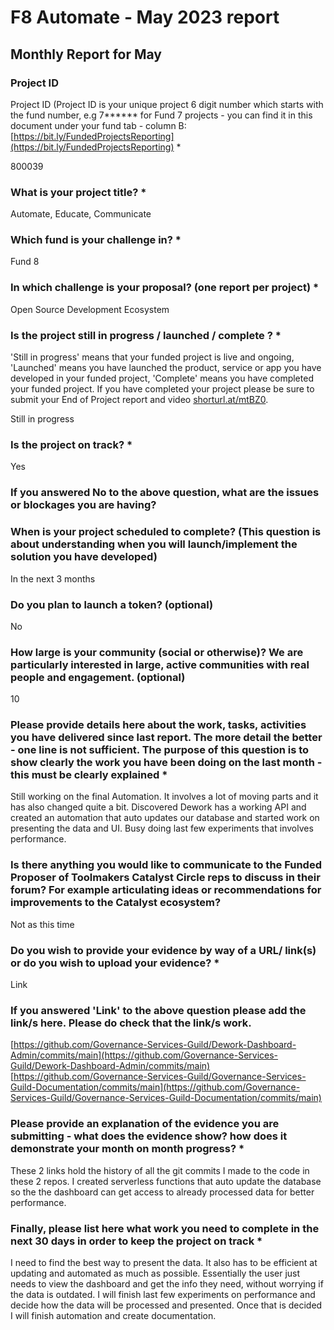 # F8 Automate - May 2023 report

## Monthly Report for May

### Project ID

Project ID (Project ID is your unique project 6 digit number which starts with the fund number, e.g 7\*\*\*\*\*\* for Fund 7 projects - you can find it in this document under your fund tab - column B: [https://bit.ly/FundedProjectsReporting](https://bit.ly/FundedProjectsReporting) \*

800039

### What is your project title? \*

Automate, Educate, Communicate

### Which fund is your challenge in? \*

Fund 8

### In which challenge is your proposal? (one report per project) \*

Open Source Development Ecosystem

### Is the project still in progress / launched / complete ? \*

'Still in progress' means that your funded project is live and ongoing, 'Launched' means you have launched the product, service or app you have developed in your funded project, 'Complete' means you have completed your funded project. If you have completed your project please be sure to submit your End of Project report and video [shorturl.at/mtBZ0](http://shorturl.at/mtBZ0).

Still in progress

### Is the project on track? \*

Yes

### If you answered No to the above question, what are the issues or blockages you are having?



### When is your project scheduled to complete? (This question is about understanding when you will launch/implement the solution you have developed)

In the next 3 months

### Do you plan to launch a token? (optional)

No

### How large is your community (social or otherwise)? We are particularly interested in large, active communities with real people and engagement. (optional)

10

### Please provide details here about the work, tasks, activities you have delivered since last report. The more detail the better - one line is not sufficient. The purpose of this question is to show clearly the work you have been doing on the last month - this must be clearly explained \*

Still working on the final Automation. It involves a lot of moving parts and it has also changed quite a bit. Discovered Dework has a working API and created an automation that auto updates our database and started work on presenting the data and UI. Busy doing last few experiments that involves performance.

### Is there anything you would like to communicate to the Funded Proposer of Toolmakers Catalyst Circle reps to discuss in their forum? For example articulating ideas or recommendations for improvements to the Catalyst ecosystem?

Not as this time

### Do you wish to provide your evidence by way of a URL/ link(s) or do you wish to upload your evidence? \*

Link

### If you answered 'Link' to the above question please add the link/s here. Please do check that the link/s work.

[https://github.com/Governance-Services-Guild/Dework-Dashboard-Admin/commits/main](https://github.com/Governance-Services-Guild/Dework-Dashboard-Admin/commits/main) [https://github.com/Governance-Services-Guild/Governance-Services-Guild-Documentation/commits/main](https://github.com/Governance-Services-Guild/Governance-Services-Guild-Documentation/commits/main)

### Please provide an explanation of the evidence you are submitting - what does the evidence show? how does it demonstrate your month on month progress? \*

These 2 links hold the history of all the git commits I made to the code in these 2 repos. I created serverless functions that auto update the database so the the dashboard can get access to already processed data for better performance.

### Finally, please list here what work you need to complete in the next 30 days in order to keep the project on track  \*

I need to find the best way to present the data. It also has to be efficient at updating and automated as much as possible. Essentially the user just needs to view the dashboard and get the info they need, without worrying if the data is outdated. I will finish last few experiments on performance and decide how the data will be processed and presented. Once that is decided I will finish automation and create documentation.
